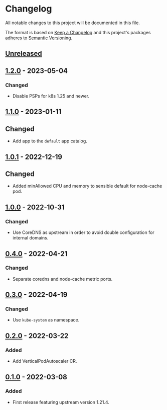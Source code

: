 # Changelog

All notable changes to this project will be documented in this file.

The format is based on [Keep a Changelog](http://keepachangelog.com/en/1.0.0/)
and this project's packages adheres to [Semantic Versioning](http://semver.org/spec/v2.0.0.html).

## [Unreleased]

## [1.2.0] - 2023-05-04

### Changed

- Disable PSPs for k8s 1.25 and newer.

## [1.1.0] - 2023-01-11

## Changed

- Add app to the `default` app catalog.

## [1.0.1] - 2022-12-19

## Changed

- Added minAllowed CPU and memory to sensible default for node-cache pod.

## [1.0.0] - 2022-10-31

### Changed

- Use CoreDNS as upstream in order to avoid double configuration for internal domains.

## [0.4.0] - 2022-04-21

### Changed

- Separate coredns and node-cache metric ports.

## [0.3.0] - 2022-04-19

### Changed

- Use `kube-system` as namespace.

## [0.2.0] - 2022-03-22

### Added

- Add VerticalPodAutoscaler CR.

## [0.1.0] - 2022-03-08

### Added

- First release featuring upstream version 1.21.4.

[Unreleased]: https://github.com/giantswarm/k8s-dns-node-cache-app/compare/v1.2.0...HEAD
[1.2.0]: https://github.com/giantswarm/k8s-dns-node-cache-app/compare/v1.1.0...v1.2.0
[1.1.0]: https://github.com/giantswarm/k8s-dns-node-cache-app/compare/v1.0.1...v1.1.0
[1.0.1]: https://github.com/giantswarm/k8s-dns-node-cache-app/compare/v1.0.0...v1.0.1
[1.0.0]: https://github.com/giantswarm/k8s-dns-node-cache-app/compare/v0.4.0...v1.0.0
[0.4.0]: https://github.com/giantswarm/k8s-dns-node-cache-app/compare/v0.3.0...v0.4.0
[0.3.0]: https://github.com/giantswarm/k8s-dns-node-cache-app/compare/v0.2.0...v0.3.0
[0.2.0]: https://github.com/giantswarm/k8s-dns-node-cache-app/compare/v0.1.0...v0.2.0
[0.1.0]: https://github.com/giantswarm/k8s-dns-node-cache-app/compare/v0.0.0...v0.1.0
